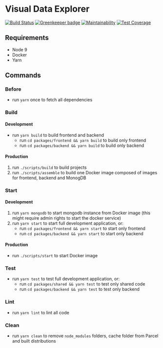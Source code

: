 # Visual Data Explorer

[![Build Status](https://travis-ci.com/floric/Masterthesis_Prototype.svg?branch=master)](https://travis-ci.com/floric/Masterthesis_Prototype)
[![Greenkeeper badge](https://badges.greenkeeper.io/floric/Masterthesis_Prototype.svg)](https://greenkeeper.io/)
[![Maintainability](https://api.codeclimate.com/v1/badges/11ca2c9099496836609c/maintainability)](https://codeclimate.com/github/floric/Masterthesis_Prototype/maintainability)
[![Test Coverage](https://api.codeclimate.com/v1/badges/11ca2c9099496836609c/test_coverage)](https://codeclimate.com/github/floric/Masterthesis_Prototype/test_coverage)

## Requirements

- Node 9
- Docker
- Yarn

## Commands

### Before

- run `yarn` once to fetch all dependencies

### Build

#### Development

- run `yarn build` to build frontend and backend
  - run `cd packages/frontend && yarn build` to build only frontend
  - run `cd packages/backend && yarn build` to build only backend

#### Production

1.  run `./scripts/build` to build projects
2.  run `./scripts/assemble` to build one Docker image composed of images for frontend, backend and MonogDB

### Start

#### Development

1.  run `yarn mongodb` to start mongodb instance from Docker image (this might require admin rights to start the docker service)
2.  run `yarn start` to start full development application, or:
    - run `cd packages/frontend && yarn start` to start only frontend
    - run `cd packages/backend && yarn start` to start only backend

#### Production

- run `./scripts/start` to start Docker image

### Test

- run `yarn test` to test full development application, or:
  - run `cd packages/shared && yarn test` to test only shared code
  - run `cd packages/backend && yarn test` to test only backend

### Lint

- run `yarn lint` to lint all code

### Clean

- run `yarn clean` to remove `node_modules` folders, cache folder from Parcel and built distributions
